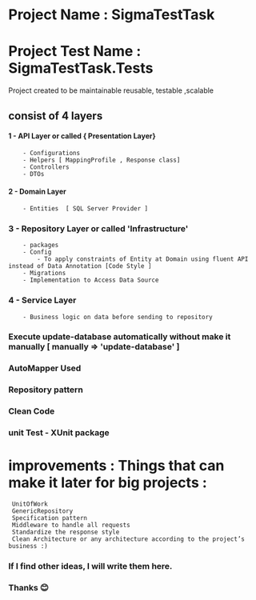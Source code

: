 # Project Name : SigmaTestTask 
# Project Test Name : SigmaTestTask.Tests

Project created to be maintainable  reusable, testable ,scalable

## consist of 4 layers
####	1 - API Layer or called { Presentation Layer} 	
		- Configurations
		- Helpers [ MappingProfile , Response class]
		- Controllers
		- DTOs
####	2 - Domain Layer 
		- Entities  [ SQL Server Provider ]
###	3 - Repository Layer or called 'Infrastructure'
		- packages 
		- Config
			- To apply constraints of Entity at Domain using fluent API instead of Data Annotation [Code Style ]
		- Migrations
		- Implementation to Access Data Source
###	4 - Service Layer 
		- Business logic on data before sending to repository


###  Execute  update-database automatically without make it manually [ manually => 'update-database' ]  
### AutoMapper Used
### Repository pattern
### Clean Code
### unit Test - XUnit package
# improvements  : Things that can make it later for big projects : 
	 UnitOfWork
	 GenericRepository 
	 Specification pattern
	 Middleware to handle all requests 
	 Standardize the response style 
  	 Clean Architecture or any architecture according to the project’s business :)
### If I find other ideas, I will write them  here.
### Thanks  😊  
	
